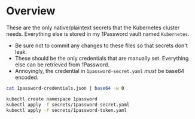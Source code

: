 # Overview

These are the only native/plaintext secrets that the Kubernetes cluster needs.
Everything else is stored in my 1Password vault named `Kubernetes`.

- Be sure not to commit any changes to these files so that secrets don't
    leak.
- These should be the only credentials that are manually set. Everything else
    can be retrieved from 1Password.
- Annoyingly, the credential in `1password-secret.yaml` _must_ be base64
    encoded.

```bash
cat 1password-credentials.json | base64 -w 0
```

```bash
kubectl create namespace 1password
kubectl apply -f secrets/1password-secret.yaml
kubectl apply -f secrets/1password-token.yaml
```

